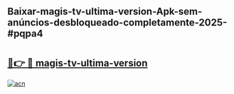 ## Baixar-magis-tv-ultima-version-Apk-sem-anúncios-desbloqueado-completamente-2025-#pqpa4

# <h2><a href="https://ainizakaria.my?title=magis-tv-ultima-version&ref=20M">🔗👉 🔴 magis-tv-ultima-version</a></h2>

[![acn](https://github.com/user-attachments/assets/0f9c940e-d8b0-45ae-aac7-cd30a18b3e1c)](https://ainizakaria.my?title=magis-tv-ultima-version&ref=20M)

